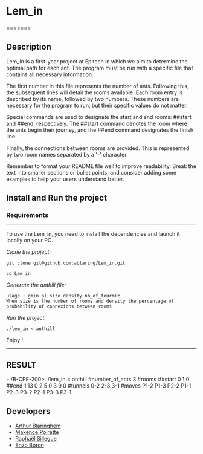 # Lem_in
=======

## Description
Lem_in is a first-year project at Epitech in which we aim to determine the optimal path for each ant. The program must be run with a specific file that contains all necessary information.

The first number in this file represents the number of ants. Following this, the subsequent lines will detail the rooms available. Each room entry is described by its name, followed by two numbers. These numbers are necessary for the program to run, but their specific values do not matter.

Special commands are used to designate the start and end rooms: ##start and ##end, respectively. The ##start command denotes the room where the ants begin their journey, and the ##end command designates the finish line.

Finally, the connections between rooms are provided. This is represented by two room names separated by a '-' character.

Remember to format your README file well to improve readability. Break the text into smaller sections or bullet points, and consider adding some examples to help your users understand better.

## Install and Run the project
### Requirements
---
To use the Lem_in, you need to install the dependencies and launch it locally on your PC.

*Clone the project:*
```
git clone git@github.com:ablaring/Lem_in.git

cd Lem_in
```

*Generate the anthill file:*
```
usage : gmin.pl size density nb_of_fourmiz
When size is the number of rooms and density the percentage of probability of connexions between rooms
```

*Run the project:*
```
./lem_in < anthill
```

Enjoy !

---

## RESULT
∼/B-CPE-200> ./lem_in < anthill
#number_of_ants
3
#rooms
##start
0 1 0
##end
1 13 0
2 5 0
3 9 0
#tunnels
0-2
2-3
3-1
#moves
P1-2
P1-3 P2-2
P1-1 P2-3 P3-2
P2-1 P3-3
P3-1

## Developers
- [Arthur Blaringhem](https://github.com/ablaring)
- [Maxence Poirette](https://github.com/MaxencePrt)
- [Raphaël Sillegue](https://github.com/raaphh)
- [Enzo Boron](https://github.com/EnzoBoron)